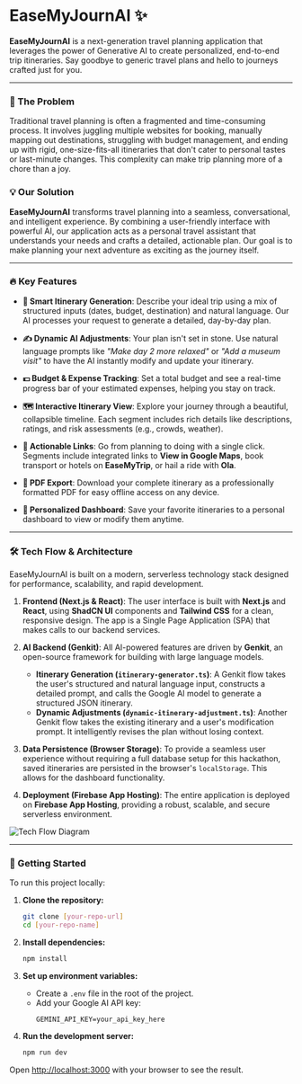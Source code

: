 # EaseMyJournAI ✨

**EaseMyJournAI** is a next-generation travel planning application that leverages the power of Generative AI to create personalized, end-to-end trip itineraries. Say goodbye to generic travel plans and hello to journeys crafted just for you.

---

### 🎯 The Problem

Traditional travel planning is often a fragmented and time-consuming process. It involves juggling multiple websites for booking, manually mapping out destinations, struggling with budget management, and ending up with rigid, one-size-fits-all itineraries that don't cater to personal tastes or last-minute changes. This complexity can make trip planning more of a chore than a joy.

### 💡 Our Solution

**EaseMyJournAI** transforms travel planning into a seamless, conversational, and intelligent experience. By combining a user-friendly interface with powerful AI, our application acts as a personal travel assistant that understands your needs and crafts a detailed, actionable plan. Our goal is to make planning your next adventure as exciting as the journey itself.

---

### 🔥 Key Features

- **🤖 Smart Itinerary Generation**: Describe your ideal trip using a mix of structured inputs (dates, budget, destination) and natural language. Our AI processes your request to generate a detailed, day-by-day plan.

- **✍️ Dynamic AI Adjustments**: Your plan isn't set in stone. Use natural language prompts like _"Make day 2 more relaxed"_ or _"Add a museum visit"_ to have the AI instantly modify and update your itinerary.

- **💵 Budget & Expense Tracking**: Set a total budget and see a real-time progress bar of your estimated expenses, helping you stay on track.

- **🗺️ Interactive Itinerary View**: Explore your journey through a beautiful, collapsible timeline. Each segment includes rich details like descriptions, ratings, and risk assessments (e.g., crowds, weather).

- **🚀 Actionable Links**: Go from planning to doing with a single click. Segments include integrated links to **View in Google Maps**, book transport or hotels on **EaseMyTrip**, or hail a ride with **Ola**.

- **📄 PDF Export**: Download your complete itinerary as a professionally formatted PDF for easy offline access on any device.

- **💾 Personalized Dashboard**: Save your favorite itineraries to a personal dashboard to view or modify them anytime.

---

### 🛠️ Tech Flow & Architecture

EaseMyJournAI is built on a modern, serverless technology stack designed for performance, scalability, and rapid development.

1.  **Frontend (Next.js & React)**: The user interface is built with **Next.js** and **React**, using **ShadCN UI** components and **Tailwind CSS** for a clean, responsive design. The app is a Single Page Application (SPA) that makes calls to our backend services.

2.  **AI Backend (Genkit)**: All AI-powered features are driven by **Genkit**, an open-source framework for building with large language models.
    -   **Itinerary Generation (`itinerary-generator.ts`)**: A Genkit flow takes the user's structured and natural language input, constructs a detailed prompt, and calls the Google AI model to generate a structured JSON itinerary.
    -   **Dynamic Adjustments (`dynamic-itinerary-adjustment.ts`)**: Another Genkit flow takes the existing itinerary and a user's modification prompt. It intelligently revises the plan without losing context.

3.  **Data Persistence (Browser Storage)**: To provide a seamless user experience without requiring a full database setup for this hackathon, saved itineraries are persisted in the browser's `localStorage`. This allows for the dashboard functionality.

4.  **Deployment (Firebase App Hosting)**: The entire application is deployed on **Firebase App Hosting**, providing a robust, scalable, and secure serverless environment.

![Tech Flow Diagram](https://storage.googleapis.com/spec-validator.appspot.com/studio-assets/tech_flow.png)

---

### 🚀 Getting Started

To run this project locally:

1.  **Clone the repository:**
    ```bash
    git clone [your-repo-url]
    cd [your-repo-name]
    ```

2.  **Install dependencies:**
    ```bash
    npm install
    ```

3.  **Set up environment variables:**
    - Create a `.env` file in the root of the project.
    - Add your Google AI API key:
      ```
      GEMINI_API_KEY=your_api_key_here
      ```

4.  **Run the development server:**
    ```bash
    npm run dev
    ```

Open [http://localhost:3000](http://localhost:3000) with your browser to see the result.
